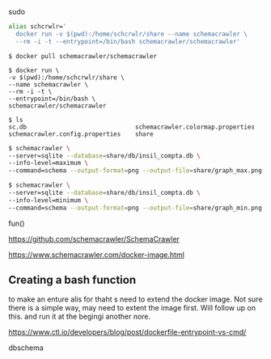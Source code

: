
sudo

```sh
alias schcrwlr='
  docker run -v $(pwd):/home/schcrwlr/share --name schemacrawler \
  --rm -i -t --entrypoint=/bin/bash schemacrawler/schemacrawler'
```

```
$ docker pull schemacrawler/schemacrawler  
```

```
$ docker run \
-v $(pwd):/home/schcrwlr/share \
--name schemacrawler \
--rm -i -t \
--entrypoint=/bin/bash \
schemacrawler/schemacrawler
```


```
$ ls 
sc.db                              schemacrawler.colormap.properties  schemacrawler.config.properties    share
```


```sh
$ schemacrawler \
--server=sqlite --database=share/db/insil_compta.db \
--info-level=maximum \
--command=schema --output-format=png --output-file=share/graph_max.png
```

```sh
$ schemacrawler \
--server=sqlite --database=share/db/insil_compta.db \
--info-level=minimum \
--command=schema --output-format=png --output-file=share/graph_min.png
```

fun() 

https://github.com/schemacrawler/SchemaCrawler

https://www.schemacrawler.com/docker-image.html


## Creating a bash function


to make an enture alis for thaht s need to extend the docker image.
Not sure there is a simple way, may need to extent the image first.
Will follow up on this.
and run it at the begingi another nore. 

https://www.ctl.io/developers/blog/post/dockerfile-entrypoint-vs-cmd/



dbschema

